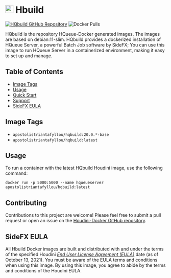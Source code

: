 # <img src="https://static.sidefx.com/images/apple-touch-icon.png"  width="25" height="25" alt=""> Hbuild
[![HQbuild GitHub Repository](https://img.shields.io/badge/GitHub-Houdini--Docker-f06c00?style=flat-square&logo=github)](https://github.com/apostolistriantafyllou/hqueue-docker)
 ![Docker Pulls](https://img.shields.io/docker/pulls/apostolistriantafyllou/hqbuild)

HQbuild is the repository HQueue-Docker generated images. The images are based on debian:11-slim. HQbuild provides a dockerized installation of HQueue Server, a powerful Batch Job software by SideFX; You can use this image to run HQueue Server in a containerized environment, making it easy to set up and manage.


## Table of Contents

- [Image Tags](#image-tags)
- [Usage](#usage)
- [Quick Start](#quick-start)
- [Support](#support)
- [SideFX EULA](#sidefx-eula)

## Image Tags

- `apostolistriantafyllou/hqbuild:20.0.*-base`
- `apostolistriantafyllou/hqbuild:latest`

## Usage

To run a container with the latest HQbuild Houdini image, use the following command:

```shell
docker run -p 5000:5000 --name hqueueserver apostolistriantafyllou/hqbuild:latest
```

## Contributing
Contributions to this project are welcome! Please feel free to submit a pull request or open an issue on the [Houdini-Docker GitHub repository](https://github.com/aaronsmithtv/houdini-docker).

## SideFX EULA
All Hbuild Docker images are built and distributed with and under the terms of the specified Houdini [*End User License Agreement (EULA)*](https://www.sidefx.com/legal/license-agreement/) date (as of October 13, 2021). You must be aware of the EULA terms and conditions when using this image. By using this image, you agree to abide by the terms and conditions of the Houdini EULA.
